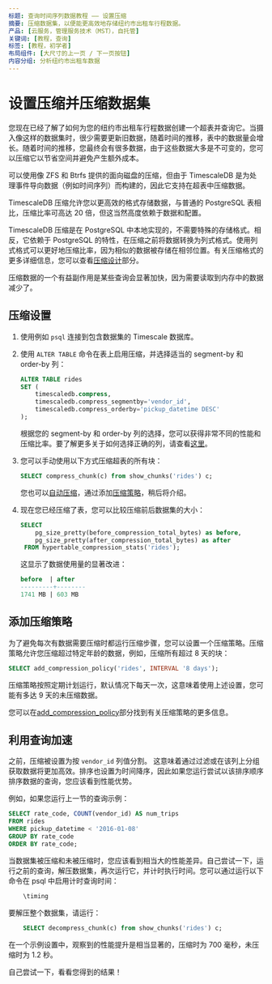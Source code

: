 ```yaml
---
标题: 查询时间序列数据教程 —— 设置压缩
摘要: 压缩数据集，以便能更高效地存储纽约市出租车行程数据。
产品: [云服务，管理服务技术（MST），自托管]
关键词: [教程，查询]
标签: [教程，初学者]
布局组件: [大尺寸的上一页 / 下一页按钮]
内容分组: 分析纽约市出租车数据
---
```


# 设置压缩并压缩数据集

您现在已经了解了如何为您的纽约市出租车行程数据创建一个超表并查询它。当摄入像这样的数据集时，很少需要更新旧数据，随着时间的推移，表中的数据量会增长。随着时间的推移，您最终会有很多数据，由于这些数据大多是不可变的，您可以压缩它以节省空间并避免产生额外成本。

可以使用像 ZFS 和 Btrfs 提供的面向磁盘的压缩，但由于 TimescaleDB 是为处理事件导向数据（例如时间序列）而构建的，因此它支持在超表中压缩数据。

TimescaleDB 压缩允许您以更高效的格式存储数据，与普通的 PostgreSQL 表相比，压缩比率可高达 20 倍，但这当然高度依赖于数据和配置。

TimescaleDB 压缩是在 PostgreSQL 中本地实现的，不需要特殊的存储格式。相反，它依赖于 PostgreSQL 的特性，在压缩之前将数据转换为列式格式。使用列式格式可以更好地压缩比率，因为相似的数据被存储在相邻位置。有关压缩格式的更多详细信息，您可以查看[压缩设计][compression-design]部分。

压缩数据的一个有益副作用是某些查询会显著加快，因为需要读取到内存中的数据减少了。

<Procedure>

## 压缩设置

1. 使用例如 `psql` 连接到包含数据集的 Timescale 数据库。
2. 使用 `ALTER TABLE` 命令在表上启用压缩，并选择适当的 segment-by 和 order-by 列：

    ```sql
    ALTER TABLE rides 
    SET (
        timescaledb.compress, 
        timescaledb.compress_segmentby='vendor_id', 
        timescaledb.compress_orderby='pickup_datetime DESC'
    );
    ```
    根据您的 segment-by 和 order-by 列的选择，您可以获得非常不同的性能和压缩比率。要了解更多关于如何选择正确的列，请查看[这里][segment-by-columns]。
3. 您可以手动使用以下方式压缩超表的所有块：

    ```sql
    SELECT compress_chunk(c) from show_chunks('rides') c;
    ```
    您也可以[自动压缩][automatic-compression]，通过添加[压缩策略][add_compression_policy]，稍后将介绍。
4. 现在您已经压缩了表，您可以比较压缩前后数据集的大小：

    ```sql
    SELECT 
        pg_size_pretty(before_compression_total_bytes) as before,
        pg_size_pretty(after_compression_total_bytes) as after
     FROM hypertable_compression_stats('rides');
    ```
    这显示了数据使用量的显著改进：

    ```sql
    before  | after  
    ---------+--------
    1741 MB | 603 MB
    ```

</Procedure>

## 添加压缩策略

为了避免每次有数据需要压缩时都运行压缩步骤，您可以设置一个压缩策略。压缩策略允许您压缩超过特定年龄的数据，例如，压缩所有超过 8 天的块：

```sql
SELECT add_compression_policy('rides', INTERVAL '8 days');
```

压缩策略按照定期计划运行，默认情况下每天一次，这意味着使用上述设置，您可能有多达 9 天的未压缩数据。

您可以在[add_compression_policy][add_compression_policy]部分找到有关压缩策略的更多信息。

## 利用查询加速

之前，压缩被设置为按 `vendor_id` 列值分割。
这意味着通过过滤或在该列上分组获取数据将更加高效。排序也设置为时间降序，因此如果您运行尝试以该排序顺序排序数据的查询，您应该看到性能优势。

例如，如果您运行上一节的查询示例：
```sql
SELECT rate_code, COUNT(vendor_id) AS num_trips
FROM rides
WHERE pickup_datetime < '2016-01-08'
GROUP BY rate_code
ORDER BY rate_code;
```

当数据集被压缩和未被压缩时，您应该看到相当大的性能差异。自己尝试一下，运行之前的查询，解压数据集，再次运行它，并计时执行时间。您可以通过运行以下命令在 psql 中启用计时查询时间：

```sql
    \timing
```

要解压整个数据集，请运行：
```sql
    SELECT decompress_chunk(c) from show_chunks('rides') c;
```

在一个示例设置中，观察到的性能提升是相当显著的，压缩时为 700 毫秒，未压缩时为 1.2 秒。

自己尝试一下，看看您得到的结果！

[segment-by-columns]: /use-timescale/:currentVersion:/compression/about-compression/#segment-by-columns
[automatic-compression]: /tutorials/:currentVersion:/financial-tick-data/financial-tick-compress/#add-a-compression-policy
[compression-design]: /use-timescale/:currentVersion:/compression/compression-design/
[add_compression_policy]: /api/:currentVersion:/compression/add_compression_policy/

